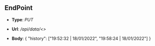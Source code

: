 ## EndPoint

* **Type**: _PUT_

* **Url**: _/api/data/<<idData>>_

* **Body**: { "history": ["19:52:32 | 18/01/2022", "19:58:24 | 18/01/2022"] }